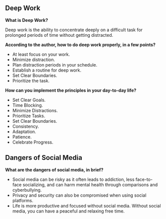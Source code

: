 ## Deep Work 

**What is Deep Work?**

Deep work is the ability to concentrate deeply on a difficult task for prolonged periods of time without getting distracted.

**According to the author, how to do deep work properly, in a few points?**

- At least focus on your work.
- Minimize distraction.
- Plan distraction periods in your schedule.
- Establish a routine for deep work.
- Set Clear Boundaries.
- Prioritize the task.

**How can you implement the principles in your day-to-day life?**

- Set Clear Goals.
- Time Blocking.
- Minimize Distractions.
- Prioritize Tasks.
- Set Clear Boundaries.
- Consistency.
- Adaptation.
- Patience.
- Celebrate Progress.

## Dangers of Social Media

**What are the dangers of social media, in brief?**

- Social media can be risky as it often leads to addiction, less face-to-face socializing, and can harm mental health through comparisons and cyberbullying.
- Privacy and security can also be compromised when using social platforms.
- Life is more productive and focused without social media. Without social media, you can have a peaceful and relaxing free time.
